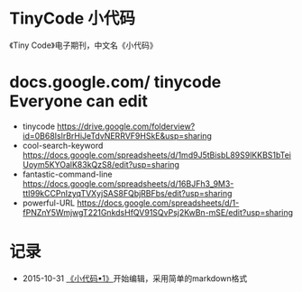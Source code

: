 TinyCode 小代码
=======================

《Tiny Code》电子期刊，中文名《小代码》

docs.google.com/ tinycode Everyone can edit
===

+ tinycode https://drive.google.com/folderview?id=0B68IslrBrHiJeTdvNERRVF9HSkE&usp=sharing
+ cool-search-keyword https://docs.google.com/spreadsheets/d/1md9J5tBisbL89S9lKKBS1bTeiUoym5KYOalK83kQzS8/edit?usp=sharing
+ fantastic-command-line https://docs.google.com/spreadsheets/d/16BJFh3_9M3-ttI99kCCPnIzyqTVXyjSAS8FQbjRBFbs/edit?usp=sharing
+ powerful-URL https://docs.google.com/spreadsheets/d/1-fPNZnY5WmjwgT221GnkdsHfQV91SQvPsj2KwBn-mSE/edit?usp=sharing

记录
===

- 2015-10-31 [《小代码▪1》](https://github.com/2293/tinycode/blob/gh-pages/TinyCode-1.md)开始编辑，采用简单的markdown格式
